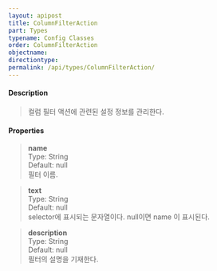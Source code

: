 ```yaml
---
layout: apipost
title: ColumnFilterAction
part: Types
typename: Config Classes
order: ColumnFilterAction
objectname: 
directiontype: 
permalink: /api/types/ColumnFilterAction/
---
```


#### Description

> 컬럼 필터 액션에 관련된 설정 정보를 관리한다.

#### Properties

> **name**  
> Type: String   
> Default:  null     
> 필터 이름.  

> **text**  
> Type: String   
> Default: null    
> selector에 표시되는 문자열이다. null이면 name 이 표시된다.  

> **description**  
> Type: String   
> Default:  null      
> 필터의 설명을 기재한다.  
